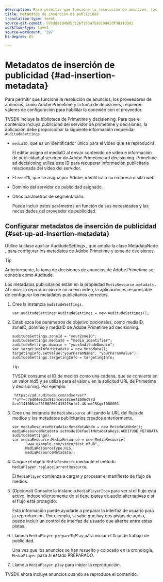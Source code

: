 ```yaml
---
description: Para permitir que funcione la resolución de anuncios, los proveedores de anuncios, como Adobe Primetime y la toma de decisiones, requieren valores de configuración para habilitar la conexión con el proveedor.
title: Metadatos de inserción de publicidad
translation-type: tm+mt
source-git-commit: 89bdda1d4bd5c126f19ba75a819942df901183d1
workflow-type: tm+mt
source-wordcount: '397'
ht-degree: 0%

---
```



# Metadatos de inserción de publicidad {#ad-insertion-metadata}

Para permitir que funcione la resolución de anuncios, los proveedores de anuncios, como Adobe Primetime y la toma de decisiones, requieren valores de configuración para habilitar la conexión con el proveedor.

TVSDK incluye la biblioteca de Primetime y decisioning. Para que el contenido incluya publicidad del servidor de primetime y decisiones, la aplicación debe proporcionar la siguiente información requerida: `AuditudeSettings`

* `mediaID`, que es un identificador único para el vídeo que se reproducirá.

   El editor asigna el mediaID al enviar contenido de vídeo e información de publicidad al servidor de Adobe Primetime ad decisioning. Primetime ad decisioning utiliza este ID para recuperar información publicitaria relacionada del vídeo del servidor.

* El `zoneID`, que se asigna por Adobe, identifica a su empresa o sitio web.
* Dominio del servidor de publicidad asignado.
* Otros parámetros de segmentación.

   Puede incluir estos parámetros en función de sus necesidades y las necesidades del proveedor de publicidad.

## Configurar metadatos de inserción de publicidad {#set-up-ad-insertion-metadata}

Utilice la clase auxiliar AuditudeSettings , que amplía la clase MetadataNode , para configurar los metadatos de Adobe Primetime y toma de decisiones.

>[!TIP]
>
>Anteriormente, la toma de decisiones de anuncios de Adobe Primetime se conocía como Auditude.

Los metadatos publicitarios están en la propiedad `MediaResource.metadata` . Al iniciar la reproducción de un nuevo vídeo, la aplicación es responsable de configurar los metadatos publicitarios correctos.

1. Cree la instancia `AuditudeSettings`.

   ```
   var auditudeSettings:AuditudeSettings = new AuditudeSettings();
   ```

1. Establezca los parámetros de objetivo opcionales, como mediaID, zoneID, dominio y mediaID de Adobe Primetime ad decisioning.

   ```
   auditudeSettings.zoneId = "yourZoneID"; 
   auditudeSettings.mediaId = "media_identifier"; 
   auditudeSettings.domain = "yourAuditudeDomain"; 
   var targetingInfo:Metadata = new Metadata(); 
   targetingInfo.setValue("yourParamName", "yourParamValue"); 
   auditudeSettings.targetingInfo = targetingInfo;
   ```

   >[!TIP]
   >
   >TVSDK consume el ID de medios como una cadena, que se convierte en un valor md5 y se utiliza para el valor `u` en la solicitud URL de Primetime y decisioning. Por ejemplo:
   >
   >
   >` https://ad.auditude.com/adserver? **u**=c76d04ee31c91c4ce5c8cee41006c97d &z=114100&l=20150206141527&of=1.4&tm=15&g=1000002`

1. Cree una instancia de `MediaResource` utilizando la URL del flujo de medios y los metadatos publicitarios creados anteriormente.

   ```
   var mediaResourceMetadata:MetadataNode = new MetadataNode(); 
   mediaResourceMetadata.setNode(DefaultMetadataKeys.AUDITUDE_METADATA_KEY, auditudeSettings); 
   var mediaResource:MediaResource = new MediaResource( 
         "www.example.com/video/test.m3u8", 
         MediaResourceType.HLS,  
         mediaResourceMetadata);
   ```

1. Cargue el objeto `MediaResource` mediante el método `MediaPlayer.replaceCurrentResource`.

   El `MediaPlayer` comienza a cargar y procesar el manifiesto de flujo de medios.

1. (Opcional) Consulte la instancia `MediaPlayerItem` para ver si el flujo está activo, independientemente de si tiene pistas de audio alternativas o si el flujo está protegido.

   Esta información puede ayudarle a preparar la interfaz de usuario para la reproducción. Por ejemplo, si sabe que hay dos pistas de audio, puede incluir un control de interfaz de usuario que alterne entre estas pistas.

1. Llame a `MediaPlayer.prepareToPlay` para iniciar el flujo de trabajo de publicidad.

   Una vez que los anuncios se han resuelto y colocado en la cronología, `MediaPlayer` pasa al estado PREPARADO.
1. Llame a `MediaPlayer.play` para iniciar la reproducción.

TVSDK ahora incluye anuncios cuando se reproduce el contenido.